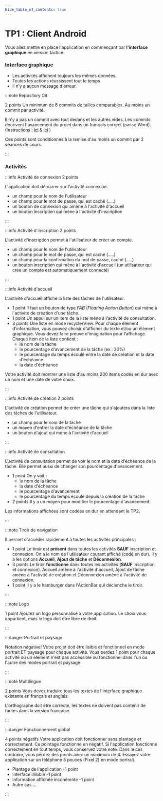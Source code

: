```yaml
---
hide_table_of_contents: true
---
```



# TP1 : Client Android 

<Row>

<Column>

Vous allez mettre en place l'application en commençant par **l'interface graphique** en version factice.

### Interface graphique

- Les activités affichent toujours les mêmes données.
- Toutes les actions réussissent tout le temps.
- Il n'y a aucun message d'erreur.

</Column>

<Column>

:::note Repository Git

&#8203;<Highlight color="tip">2 points</Highlight> 
Un minimum de 6 commits de tailles comparables. Au moins un commit par activité. 

Il n'y a pas un commit avec tout dedans et les autres vides. Les commits décrivent l'avancement du projet dans un français correct (passe Word). (Instructions : [ici](https://info.cegepmontpetit.ca/git) & [ici](../cours/git) )

Ces points sont conditionnés à la remise d'au moins un commit par 2 séances de cours.

:::

</Column>

</Row>

### Activités

<Row>

<Column>

:::info Activité de connexion <Highlight color="tip">2 points</Highlight>

L'application doit démarrer sur l'activité connexion.

- un champ pour le nom de l'utilisateur
- un champ pour le mot de passe, qui est caché (.....)
- un bouton de connexion qui amène à l'activité d'accueil
- un bouton inscription qui mène à l'activité d'inscription

:::

</Column>

<Column>

:::info Activité d'inscription <Highlight color="tip">2 points</Highlight>

L'activité d'inscription permet à l'utilisateur de créer un compte.

- un champ pour le nom de l'utilisateur
- un champ pour le mot de passe, qui est caché (.....)
- un champ pour la confirmation du mot de passe, caché (.....)
- un bouton inscription qui mène à l'activité d'accueil (un utilisateur qui crée un compte est automatiquement connecté)

:::

</Column>

</Row>

<Row>

<Column>

:::info Activité d'accueil

L'activité d'accueil affiche la liste des tâches de l'utilisateur.

- &#8203;<Highlight color="tip">1 point</Highlight> Il faut un bouton de type *FAB* (*Floating Action Button*) qui mène à l'activité de création d'une tâche.
- &#8203;<Highlight color="tip">1 point</Highlight> Un appui sur un item de la liste mène à l'activité de consultation.
- &#8203;<Highlight color="tip">3 points</Highlight> Une liste en mode recyclerView. Pour chaque élément d'information, vous pouvez choisir d'afficher du texte et/ou un élément graphique. Vous devez faire preuve d'imagination pour l'affichage. Chaque item de la liste contient :
  - le nom de la tâche
  - le pourcentage d'avancement de la tâche (ex : 30%)
  - le pourcentage du temps écoulé entre la date de création et la date d'échéance
  - la date d'échéance

Votre activité doit montrer une liste d'au moins 200 items codés en dur avec un nom et une date de votre choix.

:::

</Column>

<Column>

:::info Activité de création <Highlight color="tip">2 points</Highlight>

L'activité de création permet de créer une tâche qui s'ajoutera dans la liste des tâches de l'utilisateur.

- un champ pour le nom de la tâche
- un moyen d'entrer la date d'échéance de la tâche
- un bouton d'ajout qui mène à l'activité d'accueil

:::

</Column>

<Column>

:::info Activité de consultation

L'activité de consultation permet de voir le nom et la date d'échéance de la tâche. Elle permet aussi de changer son pourcentage d'avancement.

- &#8203;<Highlight color="tip">1 point</Highlight> On y voit :
  - le nom de la tâche
  - la date d'échéance
  - le pourcentage d'avancement
  - le pourcentage du temps écoulé depuis la création de la tâche
- &#8203;<Highlight color="tip">2 points</Highlight> Il y a un moyen pour modifier le pourcentage d'avancement.

Les informations affichées sont codées en dur en attendant le TP2.

:::

</Column>

</Row>

<Row>

<Column>

:::note Tiroir de navigation

Il permet d'accéder rapidement à toutes les activités principales :

- &#8203;<Highlight color="tip">1 point</Highlight> Le tiroir est **présent** dans toutes les activités **SAUF** inscription et connexion.
On a le nom de l'utilisateur courant affiché (codé en dur). Il y a les options **Accueil**, **Ajout de tâche** et **Déconnexion**.
- &#8203;<Highlight color="tip">3 points</Highlight> Le tiroir **fonctionne** dans toutes les activités (**SAUF** inscription et connexion). Accueil amène à l'activité d'accueil, Ajout de tâche amène à l'activité de création et Déconnexion amène à l'activité de connexion.
- &#8203;<Highlight color="tip">1 point</Highlight> Il y a le hamburger dans l'ActionBar qui déclenche le tiroir.

:::

</Column>

<Column>

:::note Logo

&#8203;<Highlight color="tip">1 point</Highlight> Ajoutez un logo personnalisé à votre application. Le choix vous appartient, mais le logo doit être libre de droit.

:::

:::danger Portrait et paysage

&#8203;<Highlight color="danger">Notation négative!</Highlight> Votre projet doit être lisible et fonctionnel en mode portrait ET paysage pour chaque activité. Vous perdez &#8203;<Highlight color="danger">1 point pour chaque activité</Highlight> où un élément n'est pas accessible ou fonctionnel dans l'un ou l'autre des modes portrait et paysage.

:::

:::note Multilingue

&#8203;<Highlight color="tip">2 points</Highlight> Vous devez traduire tous les textes de l'interface graphique existante en français et anglais.

L'orthographe doit être correcte, les textes ne doivent pas contenir de fautes dans la version française.

:::

</Column>

</Row>


:::danger Fonctionnement global

&#8203;<Highlight color="danger">4 points négatifs</Highlight> Votre application doit fonctionner sans plantage et correctement. Ce pointage fonctionne en négatif. Si l'application fonctionne correctement en tout temps, vous conservez votre note. Dans le cas contraire, vous perdez des points avec un maximum de 4. Essayez votre application sur un téléphone 5 pouces (Pixel 2) en mode portrait.

- Plantage de l'application &#8203;<Highlight color="danger">-1 point</Highlight>
- Interface illisible &#8203;<Highlight color="danger">-1 point</Highlight>
- Information affichée incohérente &#8203;<Highlight color="danger">-1 point</Highlight>
- Autre cas ...

:::
